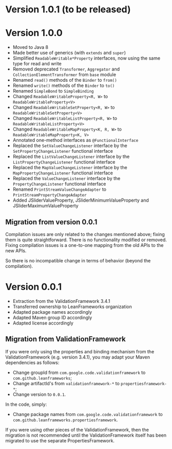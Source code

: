 # Version 1.0.1 (to be released)

# Version 1.0.0

* Moved to Java 8
* Made better use of generics (with `extends` and `super`)
* Simplified `ReadableWritable*Property` interfaces, now using the same type for read and write
* Removed deprecated `Transformer`, `Aggregator` and `CollectionElementTransformer` from `base` module
* Renamed `read()` methods of the `Binder` to `from()`
* Renamed `write()` methods of the `Binder` to `to()`
* Renamed `SimpleBond` to `SimpleBinding`
* Changed `ReadableWritableProperty<R, W>` to `ReadableWritableProperty<V>`
* Changed `ReadableWritableSetProperty<R, W>` to `ReadableWritableSetProperty<V>`
* Changed `ReadableWritableListProperty<R, W>` to `ReadableWritableListProperty<V>`
* Changed `ReadableWritableMapProperty<K, R, W>` to `ReadableWritableMapProperty<K, V>`
* Annotated one-method interfaces as `@FunctionalInterface`
* Replaced the `SetValueChangeListener` interface by the `SetPropertyChangeListener` functional interface
* Replaced the `ListValueChangeListener` interface by the `ListPropertyChangeListener` functional interface
* Replaced the `MapValueChangeListener` interface by the `MapPropertyChangeListener` functional interface
* Replaced the `ValueChangeListener` interface by the `PropertyChangeListener` functional interface
* Renamed `PrintStreamValueChangeAdapter` to `PrintStreamPropertyChangeAdapter`
* Added JSliderValueProperty, JSliderMinimumValueProperty and JSliderMaximumValueProperty

## Migration from version 0.0.1

Compilation issues are only related to the changes mentioned above; fixing them is quite straightforward. There is no
functionality modified or removed. Fixing compilation issues is a one-to-one mapping from the old APIs to the new APIs.

So there is no incompatible change in terms of behavior (beyond the compilation). 

# Version 0.0.1

* Extraction from the ValidationFramework 3.4.1
* Transferred ownership to LeanFrameworks organization
* Adapted package names accordingly
* Adapted Maven group ID accordingly
* Adapted license accordingly

## Migration from ValidationFramework

If you were only using the properties and binding mechanism from the ValidationFramework (e.g. version 3.4.1), you may
adapt your Maven dependencies as follows:
* Change groupId from `com.google.code.validationframework` to `com.github.leanframeworks`;
* Change artifactId's from `validationframework-*` to `propertiesframework-*`;
* Change version to `0.0.1`.

In the code, simply:
* Change package names from `com.google.code.validationframework` to `com.github.leanframeworks.propertiesframework`.

If you were using other pieces of the ValidationFramework, then the migration is not recommended until the
ValidationFramework itself has been migrated to use the separate PropertiesFramework.
